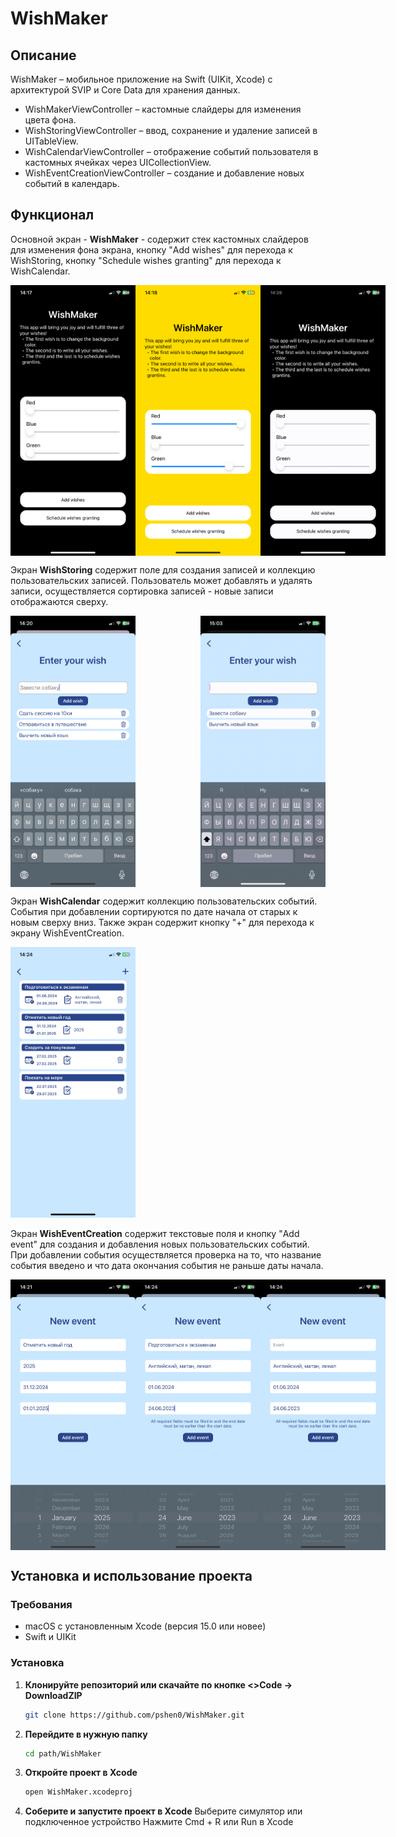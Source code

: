 WishMaker
=
Описание
-

WishMaker – мобильное приложение на Swift (UIKit, Xcode) с архитектурой SVIP и Core Data для хранения данных.

* WishMakerViewController – кастомные слайдеры для изменения цвета фона.
* WishStoringViewController – ввод, сохранение и удаление записей в UITableView.
* WishCalendarViewController – отображение событий пользователя в кастомных ячейках через UICollectionView.
* WishEventCreationViewController – создание и добавление новых событий в календарь.

Функционал
-
Основной экран - **WishMaker** - содержит стек кастомных слайдеров для изменения фона экрана, кнопку "Add wishes"
для перехода к WishStoring, кнопку "Schedule wishes granting" для перехода к WishCalendar.

<div style="display: flex; justify-content: space-between;">
  <img src="WishMaker/Resources/AppDiscriptionImages/Sliders1.PNG" width="200">
  <img src="WishMaker/Resources/AppDiscriptionImages/Sliders2.PNG" width="200">
  <img src="WishMaker/Resources/AppDiscriptionImages/Sliders3.gif" width="200">
</div>


Экран **WishStoring** содержит поле для создания записей и коллекцию пользовательских записей.
Пользователь может добавлять и удалять записи, осуществляется сортировка записей - новые записи отображаются сверху.

<div style="display: flex; justify-content: space-between;">
  <img src="WishMaker/Resources/AppDiscriptionImages/Wish1.PNG" width="200">
  <img src="WishMaker/Resources/AppDiscriptionImages/Wish2.gif" width="200">
</div>

Экран **WishCalendar** содержит коллекцию пользовательских событий. События при добавлении сортируются по дате начала от 
старых к новым сверху вниз. Также экран содержит кнопку "+" для перехода к экрану WishEventCreation.

<img src="WishMaker/Resources/AppDiscriptionImages/Event4.PNG" width="200">


Экран **WishEventCreation** содержит текстовые поля и кнопку "Add event" для создания и добавления новых
пользовательских событий. При добавлении события осуществляется проверка на то, что название события введено и что 
дата окончания события не раньше даты начала. 

<div style="display: flex; justify-content: space-between;">
  <img src="WishMaker/Resources/AppDiscriptionImages/Event1.PNG" width="200">
  <img src="WishMaker/Resources/AppDiscriptionImages/Event2.PNG" width="200">
  <img src="WishMaker/Resources/AppDiscriptionImages/Event3.PNG" width="200">
</div>

Установка и использование проекта
-
### Требования
- macOS с установленным Xcode (версия 15.0 или новее)
- Swift и UIKit

### Установка
1. **Клонируйте репозиторий или скачайте по кнопке <>Code → DownloadZIP**  
   ```sh
   git clone https://github.com/pshen0/WishMaker.git
    ```
2. **Перейдите в нужную папку**
    ```sh
    cd path/WishMaker
    ```
3. **Откройте проект в Xcode**
    ```sh
    open WishMaker.xcodeproj
    ```
4. **Соберите и запустите проект в Xcode**
    Выберите симулятор или подключенное устройство
    Нажмите Cmd + R или Run в Xcode
